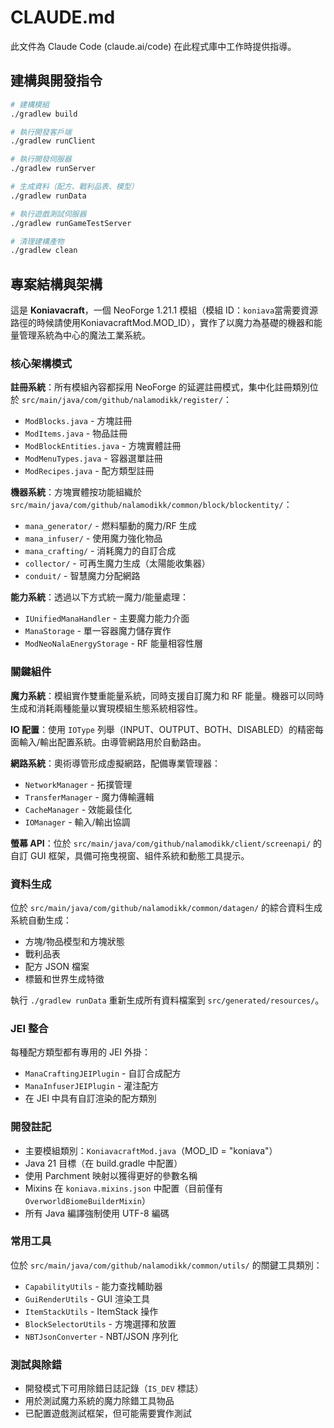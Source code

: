 # CLAUDE.md

此文件為 Claude Code (claude.ai/code) 在此程式庫中工作時提供指導。

## 建構與開發指令

```bash
# 建構模組
./gradlew build

# 執行開發客戶端
./gradlew runClient

# 執行開發伺服器
./gradlew runServer

# 生成資料（配方、戰利品表、模型）
./gradlew runData

# 執行遊戲測試伺服器
./gradlew runGameTestServer

# 清理建構產物
./gradlew clean
```

## 專案結構與架構

這是 **Koniavacraft**，一個 NeoForge 1.21.1 模組（模組 ID：`koniava`當需要資源路徑的時候請使用KoniavacraftMod.MOD_ID），實作了以魔力為基礎的機器和能量管理系統為中心的魔法工業系統。

### 核心架構模式

**註冊系統**：所有模組內容都採用 NeoForge 的延遲註冊模式，集中化註冊類別位於 `src/main/java/com/github/nalamodikk/register/`：
- `ModBlocks.java` - 方塊註冊
- `ModItems.java` - 物品註冊
- `ModBlockEntities.java` - 方塊實體註冊
- `ModMenuTypes.java` - 容器選單註冊
- `ModRecipes.java` - 配方類型註冊

**機器系統**：方塊實體按功能組織於 `src/main/java/com/github/nalamodikk/common/block/blockentity/`：
- `mana_generator/` - 燃料驅動的魔力/RF 生成
- `mana_infuser/` - 使用魔力強化物品
- `mana_crafting/` - 消耗魔力的自訂合成
- `collector/` - 可再生魔力生成（太陽能收集器）
- `conduit/` - 智慧魔力分配網路

**能力系統**：透過以下方式統一魔力/能量處理：
- `IUnifiedManaHandler` - 主要魔力能力介面
- `ManaStorage` - 單一容器魔力儲存實作
- `ModNeoNalaEnergyStorage` - RF 能量相容性層

### 關鍵組件

**魔力系統**：模組實作雙重能量系統，同時支援自訂魔力和 RF 能量。機器可以同時生成和消耗兩種能量以實現模組生態系統相容性。

**IO 配置**：使用 `IOType` 列舉（INPUT、OUTPUT、BOTH、DISABLED）的精密每面輸入/輸出配置系統。由導管網路用於自動路由。

**網路系統**：奧術導管形成虛擬網路，配備專業管理器：
- `NetworkManager` - 拓撲管理
- `TransferManager` - 魔力傳輸邏輯
- `CacheManager` - 效能最佳化
- `IOManager` - 輸入/輸出協調

**螢幕 API**：位於 `src/main/java/com/github/nalamodikk/client/screenapi/` 的自訂 GUI 框架，具備可拖曳視窗、組件系統和動態工具提示。

### 資料生成

位於 `src/main/java/com/github/nalamodikk/common/datagen/` 的綜合資料生成系統自動生成：
- 方塊/物品模型和方塊狀態
- 戰利品表
- 配方 JSON 檔案
- 標籤和世界生成特徵

執行 `./gradlew runData` 重新生成所有資料檔案到 `src/generated/resources/`。

### JEI 整合

每種配方類型都有專用的 JEI 外掛：
- `ManaCraftingJEIPlugin` - 自訂合成配方
- `ManaInfuserJEIPlugin` - 灌注配方
- 在 JEI 中具有自訂渲染的配方類別

### 開發註記

- 主要模組類別：`KoniavacraftMod.java`（MOD_ID = "koniava"）
- Java 21 目標（在 build.gradle 中配置）
- 使用 Parchment 映射以獲得更好的參數名稱
- Mixins 在 `koniava.mixins.json` 中配置（目前僅有 `OverworldBiomeBuilderMixin`）
- 所有 Java 編譯強制使用 UTF-8 編碼

### 常用工具

位於 `src/main/java/com/github/nalamodikk/common/utils/` 的關鍵工具類別：
- `CapabilityUtils` - 能力查找輔助器
- `GuiRenderUtils` - GUI 渲染工具
- `ItemStackUtils` - ItemStack 操作
- `BlockSelectorUtils` - 方塊選擇和放置
- `NBTJsonConverter` - NBT/JSON 序列化

### 測試與除錯

- 開發模式下可用除錯日誌記錄（`IS_DEV` 標誌）
- 用於測試魔力系統的魔力除錯工具物品
- 已配置遊戲測試框架，但可能需要實作測試

